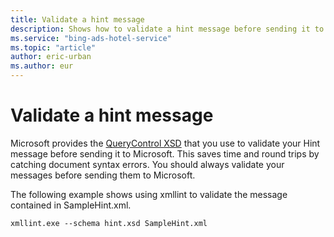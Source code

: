 ```yaml
---
title: Validate a hint message
description: Shows how to validate a hint message before sending it to Microsoft Advertising.
ms.service: "bing-ads-hotel-service"
ms.topic: "article"
author: eric-urban
ms.author: eur
---
```


# Validate a hint message

Microsoft provides the [QueryControl XSD](https://bhacstatic.blob.core.windows.net/schemas/hint.xsd) that you use to validate your Hint message before sending it to Microsoft. This saves time and round trips by catching document syntax errors. You should always validate your messages before sending them to Microsoft.

The following example shows using xmllint to validate the message contained in SampleHint.xml.

```
xmllint.exe --schema hint.xsd SampleHint.xml
```
